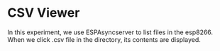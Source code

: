# CSV Viewer

In this experiment, we use ESPAsyncserver to list files in the esp8266. When we click .csv file in the directory, its contents are displayed.
